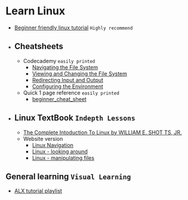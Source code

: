 # Learn Linux
- [Beginner friendly linux tutorial](https://www.javatpoint.com/linux-directories) `Highly recommend`
- ## Cheatsheets
	- Codecademy `easily printed`
		- [Navigating the File System](https://www.codecademy.com/learn/learn-the-command-line/modules/learn-the-command-line-navigation/cheatsheet)
		- [Viewing and Changing the File System](https://www.codecademy.com/learn/learn-the-command-line/modules/learn-the-command-line-manipulation/cheatsheet)
		- [Redirecting Input and Output](https://www.codecademy.com/learn/learn-the-command-line/modules/learn-the-command-line-redirection/cheatsheet)
		- [Configuring the Environment](https://www.codecademy.com/learn/learn-the-command-line/modules/learn-the-command-line-environment/cheatsheet)
  	- Quick 1 page reference `easily printed`
		- [beginner_cheat_sheet](files/Linux_Cheat_Sheet_Good_for_Beginners.pdf)
- ## Linux TextBook `Indepth Lessons`
	- [The Complete Intoduction To Linux by WILLIAM E. SHOT TS, JR.](./files/The_LINUX_Command_Line_Complete_Introduction.pdf)
	- Website version
		- [Linux Navigation](http://linuxcommand.org/lc3_lts0020.php)
		- [Linux - looking around](http://linuxcommand.org/lc3_lts0030.php)
		- [Linux - manipulating files](http://linuxcommand.org/lc3_lts0050.php)
## General learning `Visual Learning`
- [ALX tutorial playlist](https://www.youtube.com/watch?v=C-U3hgTHb34&list=PLTpdEvFxLcXxrnqi8kG911a19QXz1bxRi)
  